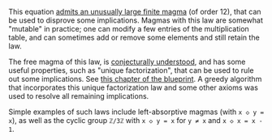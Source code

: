 This equation [admits an unusually large finite magma](https://leanprover.zulipchat.com/#narrow/channel/458659-Equational/topic/Outstanding.20equations.2C.20v1/near/478094170) (of order 12), that can be used to disprove some implications.  Magmas with this law are somewhat "mutable" in practice; one can modify a few entries of the multiplication table, and can sometimes add or remove some elements and still retain the law.

The free magma of this law, is [conjecturally understood](https://teorth.github.io/equational_theories/blueprint/854-chapter.html#a0000000042), and has some useful properties, such as "unique factorization", that can be used to rule out some implications.  See [this chapter of the blueprint](https://teorth.github.io/equational_theories/blueprint/854-chapter.html).  A greedy algorithm that incorporates this unique factorization law and some other axioms was used to resolve all remaining implications.

Simple examples of such laws include left-absorptive magmas (with `x ◇ y = x`), as well as the cyclic group `ℤ/3ℤ` with `x ◇ y = x` for `y ≠ x` and `x ◇ x = x - 1`.
